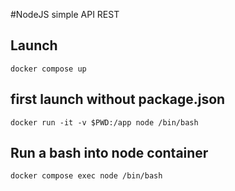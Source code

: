 #NodeJS simple API REST

## Launch
```
docker compose up
```

## first launch without package.json
```
docker run -it -v $PWD:/app node /bin/bash
```

## Run a bash into node container
```
docker compose exec node /bin/bash
```